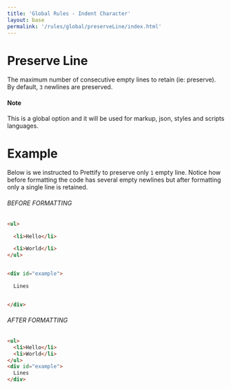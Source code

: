 ```yaml
---
title: 'Global Rules - Indent Character'
layout: base
permalink: '/rules/global/preserveLine/index.html'
---
```


# Preserve Line

The maximum number of consecutive empty lines to retain (ie: preserve). By default, `3` newlines are preserved.

#### Note

This is a global option and it will be used for markup, json, styles and scripts languages.

# Example

Below is we instructed to Prettify to preserve only `1` empty line. Notice how before formatting the code has several empty newlines but after formatting only a single line is retained.

###### BEFORE FORMATTING

<!-- prettier-ignore -->
```html
<ul>

  <li>Hello</li>

  <li>World</li>
</ul>


<div id="example">

  Lines


</div>
```

###### AFTER FORMATTING

<!-- prettier-ignore -->
```html
<ul>
  <li>Hello</li>
  <li>World</li>
</ul>
<div id="example">
  Lines
</div>
```
